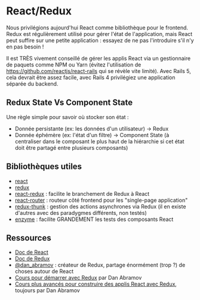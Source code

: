 # React/Redux

Nous privilégions aujourd'hui React comme bibliothèque pour le frontend. Redux
est régulièrement utilisé pour gérer l'état de l'application, mais React peut
suffire sur une petite application : essayez de ne pas l'introduire s'il n'y en
pas besoin !

Il est TRÈS vivement conseillé de gérer les applis React via un gestionnaire de
paquets comme NPM ou Yarn (évitez l'utilisation de https://github.com/reactjs/react-rails
qui se révèle vite limité). Avec Rails 5, cela devrait être assez facile, avec
Rails 4 privilégiez une application séparée du backend.

## Redux State Vs Component State
Une règle simple pour savoir où stocker son état :
- Donnée persistante (ex: les données d'un utilisateur) -> Redux
- Donnée éphémère (ex: l'état d'un filtre) -> Component State (à centraliser dans le composant le plus haut de la hiérarchie si cet état doit être partagé entre plusieurs composants)

## Bibliothèques utiles

- [react](https://facebook.github.io/react/)
- [redux](http://redux.js.org/)
- [react-redux](https://github.com/reactjs/react-redux) : facilite le
  branchement de Redux à React
- [react-router](https://github.com/ReactTraining/react-router) : routeur côté
  frontend pour les "single-page application"
- [redux-thunk](https://github.com/gaearon/redux-thunk) : gestion des actions
  asynchrones via Redux (il en existe d'autres avec des paradygmes différents,
  non testés)
- [enzyme](http://airbnb.io/enzyme/) : facilite GRANDEMENT les tests des
  composants React

## Ressources

- [Doc de React](https://facebook.github.io/react/docs/hello-world.html)
- [Doc de Redux](http://redux.js.org/docs/basics/)
- [@dan_abramov](https://twitter.com/dan_abramov) : créateur de Redux, partage
  énormément (trop ?) de choses autour de React
- [Cours pour démarrer avec Redux](https://egghead.io/courses/getting-started-with-redux)
  par Dan Abramov
- [Cours plus avancés pour construire des applis React avec
  Redux](https://egghead.io/courses/building-react-applications-with-idiomatic-redux),
  toujours par Dan Abramov
